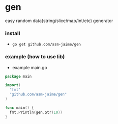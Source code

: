 # gen
easy random data(string/slice/map/int/etc) generator

### install

  * `go get github.com/asm-jaime/gen`

### example (how to use lib)

  * example main.go
  
```go
package main

import(
  "fmt"
  "github.com/asm-jaime/gen"
)

func main() {
  fmt.Println(gen.Str(10))
}
```
